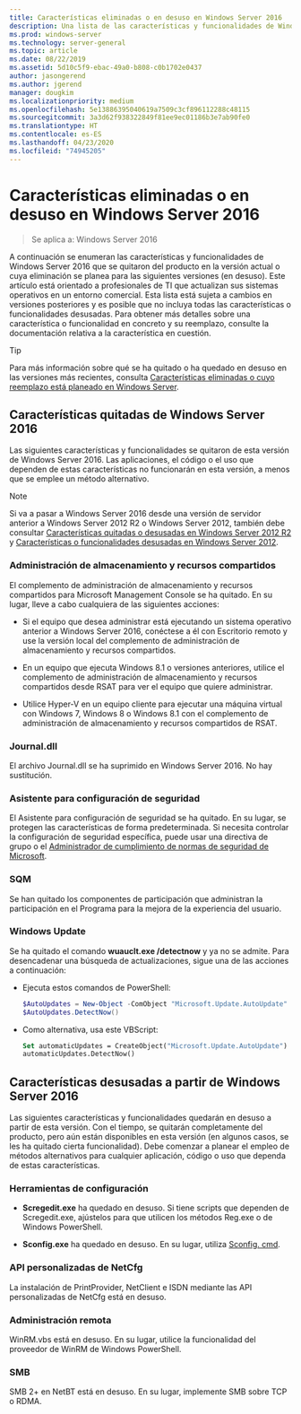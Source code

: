 ```yaml
---
title: Características eliminadas o en desuso en Windows Server 2016
description: Una lista de las características y funcionalidades de Windows Server 2016 que se quitaron del producto en la versión actual o cuya eliminación se planea para las siguientes versiones (en desuso). Este artículo está orientado a profesionales de TI que actualizan sus sistemas operativos en un entorno comercial.
ms.prod: windows-server
ms.technology: server-general
ms.topic: article
ms.date: 08/22/2019
ms.assetid: 5d10c5f9-ebac-49a0-b808-c0b1702e0437
author: jasongerend
ms.author: jgerend
manager: dougkim
ms.localizationpriority: medium
ms.openlocfilehash: 5e13886395040619a7509c3cf896112288c48115
ms.sourcegitcommit: 3a3d62f938322849f81ee9ec01186b3e7ab90fe0
ms.translationtype: HT
ms.contentlocale: es-ES
ms.lasthandoff: 04/23/2020
ms.locfileid: "74945205"
---
```

# <a name="features-removed-or-deprecated-in--windows-server-2016"></a>Características eliminadas o en desuso en Windows Server 2016

>Se aplica a: Windows Server 2016

A continuación se enumeran las características y funcionalidades de Windows Server 2016 que se quitaron del producto en la versión actual o cuya eliminación se planea para las siguientes versiones (en desuso). Este artículo está orientado a profesionales de TI que actualizan sus sistemas operativos en un entorno comercial. Esta lista está sujeta a cambios en versiones posteriores y es posible que no incluya todas las características o funcionalidades desusadas. Para obtener más detalles sobre una característica o funcionalidad en concreto y su reemplazo, consulte la documentación relativa a la característica en cuestión.

> [!TIP]
> Para más información sobre qué se ha quitado o ha quedado en desuso en las versiones más recientes, consulta [Características eliminadas o cuyo reemplazo está planeado en Windows Server](../get-started-19/removed-features.md).

## <a name="features-removed-from-windows-server-2016"></a>Características quitadas de Windows Server 2016

Las siguientes características y funcionalidades se quitaron de esta versión de Windows Server 2016. Las aplicaciones, el código o el uso que dependen de estas características no funcionarán en esta versión, a menos que se emplee un método alternativo.  

> [!NOTE]  
> Si va a pasar a Windows Server 2016 desde una versión de servidor anterior a Windows Server 2012 R2 o Windows Server 2012, también debe consultar [Características quitadas o desusadas en Windows Server 2012 R2](https://technet.microsoft.com/library/dn303411.aspx) y [Características o funcionalidades desusadas en Windows Server 2012](https://technet.microsoft.com/library/hh831568.aspx).  

### <a name="share-and-storage-management"></a>Administración de almacenamiento y recursos compartidos

El complemento de administración de almacenamiento y recursos compartidos para Microsoft Management Console se ha quitado. En su lugar, lleve a cabo cualquiera de las siguientes acciones:  

-   Si el equipo que desea administrar está ejecutando un sistema operativo anterior a Windows Server 2016, conéctese a él con Escritorio remoto y use la versión local del complemento de administración de almacenamiento y recursos compartidos.  

-   En un equipo que ejecuta Windows 8.1 o versiones anteriores, utilice el complemento de administración de almacenamiento y recursos compartidos desde RSAT para ver el equipo que quiere administrar.  

-   Utilice Hyper-V en un equipo cliente para ejecutar una máquina virtual con Windows 7, Windows 8 o Windows 8.1 con el complemento de administración de almacenamiento y recursos compartidos de RSAT.  

### <a name="journaldll"></a>Journal.dll

El archivo Journal.dll se ha suprimido en Windows Server 2016. No hay sustitución.  

### <a name="security-configuration-wizard"></a>Asistente para configuración de seguridad

El Asistente para configuración de seguridad se ha quitado. En su lugar, se protegen las características de forma predeterminada. Si necesita controlar la configuración de seguridad específica, puede usar una directiva de grupo o el [Administrador de cumplimiento de normas de seguridad de Microsoft](https://technet.microsoft.com/solutionaccelerators/cc835245.aspx).  

### <a name="sqm"></a>SQM

Se han quitado los componentes de participación que administran la participación en el Programa para la mejora de la experiencia del usuario. 

### <a name="windows-update"></a>Windows Update

Se ha quitado el comando **wuauclt.exe /detectnow** y ya no se admite. Para desencadenar una búsqueda de actualizaciones, sigue una de las acciones a continuación:

- Ejecuta estos comandos de PowerShell:
    ````powershell
    $AutoUpdates = New-Object -ComObject "Microsoft.Update.AutoUpdate"
    $AutoUpdates.DetectNow()
    ````

- Como alternativa, usa este VBScript:
    ````vb
    Set automaticUpdates = CreateObject("Microsoft.Update.AutoUpdate")
    automaticUpdates.DetectNow()
    ````

## <a name="features-deprecated-starting-with-windows-server-2016"></a>Características desusadas a partir de Windows Server 2016

Las siguientes características y funcionalidades quedarán en desuso a partir de esta versión. Con el tiempo, se quitarán completamente del producto, pero aún están disponibles en esta versión (en algunos casos, se les ha quitado cierta funcionalidad). Debe comenzar a planear el empleo de métodos alternativos para cualquier aplicación, código o uso que dependa de estas características.  

### <a name="configuration-tools"></a>Herramientas de configuración  

-   **Scregedit.exe** ha quedado en desuso. Si tiene scripts que dependen de Scregedit.exe, ajústelos para que utilicen los métodos Reg.exe o de Windows PowerShell.  

-   **Sconfig.exe** ha quedado en desuso. En su lugar, utiliza [Sconfig. cmd](https://docs.microsoft.com/windows-server/get-started/sconfig-on-ws2016). 

### <a name="netcfg-custom-apis"></a>API personalizadas de NetCfg

La instalación de PrintProvider, NetClient e ISDN mediante las API personalizadas de NetCfg está en desuso.  

### <a name="remote-management"></a>Administración remota  

WinRM.vbs está en desuso. En su lugar, utilice la funcionalidad del proveedor de WinRM de Windows PowerShell.  

### <a name="smb"></a>SMB

SMB 2+ en NetBT está en desuso. En su lugar, implemente SMB sobre TCP o RDMA. 
